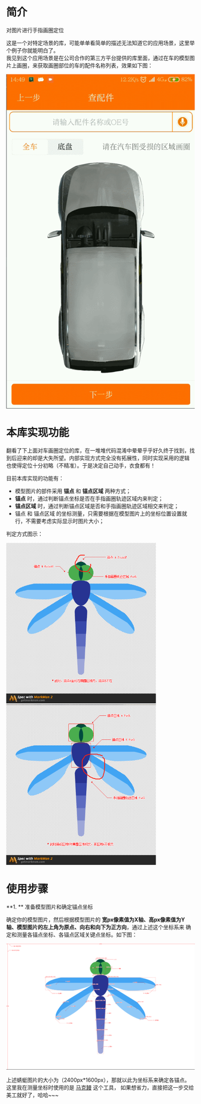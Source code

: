 # 简介
对图片进行手指画圈定位

这是一个对特定场景的库，可能单单看简单的描述无法知道它的应用场景，这里举个例子你就能明白了。  
我见到这个应用场景是在公司合作的第三方平台提供的库里面，通过在车的模型图片上画圈，来获取画圈部位的车的配件名称列表，效果如下图：  

![在车模型图片上画圈定位配件](./README_Res/car_draw_cir.gif)  

# 本库实现功能

翻看了下上面对车画圈定位的库，在一堆堆代码混淆中晕晕乎乎好久终于找到，找到后迎来的却是大失所望。内部实现方式完全没有拓展性，同时实现采用的逻辑
也使得定位十分初略（不精准）。于是决定自己动手，衣食都有！  

目前本库实现的功能有：  

* 模型图片的部件采用 **锚点** 和 **锚点区域** 两种方式；
* **锚点** 时，通过判断锚点坐标是否在手指画圈轨迹区域内来判定；
* **锚点区域** 时，通过判断锚点区域是否和手指画圈轨迹区域相交来判定；
* 锚点 和 锚点区域 的坐标测量，只需要根据在模型图片上的坐标位置设置就行，不需要考虑实际显示时图片大小；

判定方式图示：  

<img src="./README_Res/maodian1.png"  width="400px" alt="锚点判定方式"/> <img src="./README_Res/maodian2.png"  width="400px" alt="锚点区域判定方式"/>

# 使用步骤

**1. ** 准备模型图片和确定锚点坐标

确定你的模型图片，然后根据模型图片的 **宽px像素值为X轴、高px像素值为Y轴、模型图片的左上角为原点、向右和向下为正方向**，通过上述这个坐标系来
确定和测量各锚点坐标、各锚点区域关键点坐标。如下图：  

![蜻蜓坐标系](./README_Res/dragonflyw_spec.png)  

上述蜻蜓图片的大小为（2400px*1600px），那就以此为坐标系来确定各锚点。这里我在测量坐标时使用的是 [马克鳗](http://www.getmarkman.com/) 这个工具，
如果想省力，直接把这一步交给美工就好了，哈哈~~~  

